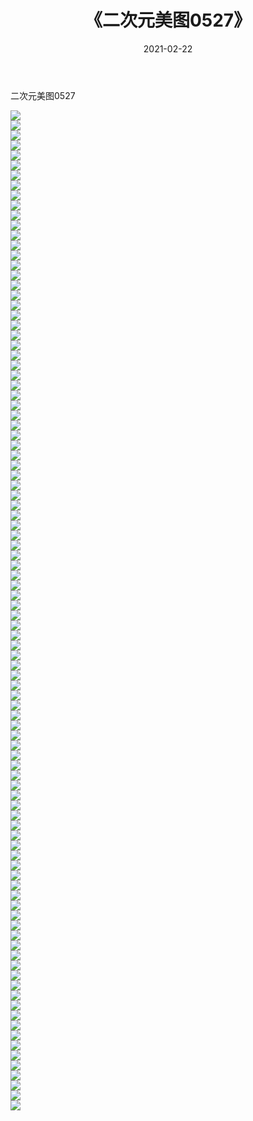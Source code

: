 ﻿---
layout: post
title:  《二次元美图0527》
date:   2021-02-22
img: http://imgx.orgx.ga/二次元/2021/二次元美图0527/000.jpg
categories: [美女, 清纯, 唯美]
---

二次元美图0527

 ![](http://imgx.orgx.ga/二次元/2021/二次元美图0527/001.jpg) <br>![](http://imgx.orgx.ga/二次元/2021/二次元美图0527/002.jpg) <br>![](http://imgx.orgx.ga/二次元/2021/二次元美图0527/003.jpg) <br>![](http://imgx.orgx.ga/二次元/2021/二次元美图0527/004.jpg) <br>![](http://imgx.orgx.ga/二次元/2021/二次元美图0527/005.jpg) <br>![](http://imgx.orgx.ga/二次元/2021/二次元美图0527/006.jpg) <br>![](http://imgx.orgx.ga/二次元/2021/二次元美图0527/007.jpg) <br>![](http://imgx.orgx.ga/二次元/2021/二次元美图0527/008.jpg) <br>![](http://imgx.orgx.ga/二次元/2021/二次元美图0527/009.jpg) <br>![](http://imgx.orgx.ga/二次元/2021/二次元美图0527/010.jpg) <br>![](http://imgx.orgx.ga/二次元/2021/二次元美图0527/011.jpg) <br>![](http://imgx.orgx.ga/二次元/2021/二次元美图0527/012.jpg) <br>![](http://imgx.orgx.ga/二次元/2021/二次元美图0527/013.jpg) <br>![](http://imgx.orgx.ga/二次元/2021/二次元美图0527/014.jpg) <br>![](http://imgx.orgx.ga/二次元/2021/二次元美图0527/015.jpg) <br>![](http://imgx.orgx.ga/二次元/2021/二次元美图0527/016.jpg) <br>![](http://imgx.orgx.ga/二次元/2021/二次元美图0527/017.jpg) <br>![](http://imgx.orgx.ga/二次元/2021/二次元美图0527/018.jpg) <br>![](http://imgx.orgx.ga/二次元/2021/二次元美图0527/019.jpg) <br>![](http://imgx.orgx.ga/二次元/2021/二次元美图0527/020.jpg) <br>![](http://imgx.orgx.ga/二次元/2021/二次元美图0527/021.jpg) <br>![](http://imgx.orgx.ga/二次元/2021/二次元美图0527/022.jpg) <br>![](http://imgx.orgx.ga/二次元/2021/二次元美图0527/023.jpg) <br>![](http://imgx.orgx.ga/二次元/2021/二次元美图0527/024.jpg) <br>![](http://imgx.orgx.ga/二次元/2021/二次元美图0527/025.jpg) <br>![](http://imgx.orgx.ga/二次元/2021/二次元美图0527/026.jpg) <br>![](http://imgx.orgx.ga/二次元/2021/二次元美图0527/027.jpg) <br>![](http://imgx.orgx.ga/二次元/2021/二次元美图0527/028.jpg) <br>![](http://imgx.orgx.ga/二次元/2021/二次元美图0527/029.jpg) <br>![](http://imgx.orgx.ga/二次元/2021/二次元美图0527/030.jpg) <br>![](http://imgx.orgx.ga/二次元/2021/二次元美图0527/031.jpg) <br>![](http://imgx.orgx.ga/二次元/2021/二次元美图0527/032.jpg) <br>![](http://imgx.orgx.ga/二次元/2021/二次元美图0527/033.jpg) <br>![](http://imgx.orgx.ga/二次元/2021/二次元美图0527/034.jpg) <br>![](http://imgx.orgx.ga/二次元/2021/二次元美图0527/035.jpg) <br>![](http://imgx.orgx.ga/二次元/2021/二次元美图0527/036.jpg) <br>![](http://imgx.orgx.ga/二次元/2021/二次元美图0527/037.jpg) <br>![](http://imgx.orgx.ga/二次元/2021/二次元美图0527/038.jpg) <br>![](http://imgx.orgx.ga/二次元/2021/二次元美图0527/039.jpg) <br>![](http://imgx.orgx.ga/二次元/2021/二次元美图0527/040.jpg) <br>![](http://imgx.orgx.ga/二次元/2021/二次元美图0527/041.jpg) <br>![](http://imgx.orgx.ga/二次元/2021/二次元美图0527/042.jpg) <br>![](http://imgx.orgx.ga/二次元/2021/二次元美图0527/043.jpg) <br>![](http://imgx.orgx.ga/二次元/2021/二次元美图0527/044.jpg) <br>![](http://imgx.orgx.ga/二次元/2021/二次元美图0527/045.jpg) <br>![](http://imgx.orgx.ga/二次元/2021/二次元美图0527/046.jpg) <br>![](http://imgx.orgx.ga/二次元/2021/二次元美图0527/047.jpg) <br>![](http://imgx.orgx.ga/二次元/2021/二次元美图0527/048.jpg) <br>![](http://imgx.orgx.ga/二次元/2021/二次元美图0527/049.jpg) <br>![](http://imgx.orgx.ga/二次元/2021/二次元美图0527/050.jpg) <br>![](http://imgx.orgx.ga/二次元/2021/二次元美图0527/051.jpg) <br>![](http://imgx.orgx.ga/二次元/2021/二次元美图0527/052.jpg) <br>![](http://imgx.orgx.ga/二次元/2021/二次元美图0527/053.jpg) <br>![](http://imgx.orgx.ga/二次元/2021/二次元美图0527/054.jpg) <br>![](http://imgx.orgx.ga/二次元/2021/二次元美图0527/055.jpg) <br>![](http://imgx.orgx.ga/二次元/2021/二次元美图0527/056.jpg) <br>![](http://imgx.orgx.ga/二次元/2021/二次元美图0527/057.jpg) <br>![](http://imgx.orgx.ga/二次元/2021/二次元美图0527/058.jpg) <br>![](http://imgx.orgx.ga/二次元/2021/二次元美图0527/059.jpg) <br>![](http://imgx.orgx.ga/二次元/2021/二次元美图0527/060.jpg) <br>![](http://imgx.orgx.ga/二次元/2021/二次元美图0527/061.jpg) <br>![](http://imgx.orgx.ga/二次元/2021/二次元美图0527/062.jpg) <br>![](http://imgx.orgx.ga/二次元/2021/二次元美图0527/063.jpg) <br>![](http://imgx.orgx.ga/二次元/2021/二次元美图0527/064.jpg) <br>![](http://imgx.orgx.ga/二次元/2021/二次元美图0527/065.jpg) <br>![](http://imgx.orgx.ga/二次元/2021/二次元美图0527/066.jpg) <br>![](http://imgx.orgx.ga/二次元/2021/二次元美图0527/067.jpg) <br>![](http://imgx.orgx.ga/二次元/2021/二次元美图0527/068.jpg) <br>![](http://imgx.orgx.ga/二次元/2021/二次元美图0527/069.jpg) <br>![](http://imgx.orgx.ga/二次元/2021/二次元美图0527/070.jpg) <br>![](http://imgx.orgx.ga/二次元/2021/二次元美图0527/071.jpg) <br>![](http://imgx.orgx.ga/二次元/2021/二次元美图0527/072.jpg) <br>![](http://imgx.orgx.ga/二次元/2021/二次元美图0527/073.jpg) <br>![](http://imgx.orgx.ga/二次元/2021/二次元美图0527/074.jpg) <br>![](http://imgx.orgx.ga/二次元/2021/二次元美图0527/075.jpg) <br>![](http://imgx.orgx.ga/二次元/2021/二次元美图0527/076.jpg) <br>![](http://imgx.orgx.ga/二次元/2021/二次元美图0527/077.jpg) <br>![](http://imgx.orgx.ga/二次元/2021/二次元美图0527/078.jpg) <br>![](http://imgx.orgx.ga/二次元/2021/二次元美图0527/079.jpg) <br>![](http://imgx.orgx.ga/二次元/2021/二次元美图0527/080.jpg) <br>![](http://imgx.orgx.ga/二次元/2021/二次元美图0527/081.jpg) <br>![](http://imgx.orgx.ga/二次元/2021/二次元美图0527/082.jpg) <br>![](http://imgx.orgx.ga/二次元/2021/二次元美图0527/083.jpg) <br>![](http://imgx.orgx.ga/二次元/2021/二次元美图0527/084.jpg) <br>![](http://imgx.orgx.ga/二次元/2021/二次元美图0527/085.jpg) <br>![](http://imgx.orgx.ga/二次元/2021/二次元美图0527/086.jpg) <br>![](http://imgx.orgx.ga/二次元/2021/二次元美图0527/087.jpg) <br>![](http://imgx.orgx.ga/二次元/2021/二次元美图0527/088.jpg) <br>![](http://imgx.orgx.ga/二次元/2021/二次元美图0527/089.jpg) <br>![](http://imgx.orgx.ga/二次元/2021/二次元美图0527/090.jpg) <br>![](http://imgx.orgx.ga/二次元/2021/二次元美图0527/091.jpg) <br>![](http://imgx.orgx.ga/二次元/2021/二次元美图0527/092.jpg) <br>![](http://imgx.orgx.ga/二次元/2021/二次元美图0527/093.jpg) <br>![](http://imgx.orgx.ga/二次元/2021/二次元美图0527/094.jpg) <br>![](http://imgx.orgx.ga/二次元/2021/二次元美图0527/095.jpg) <br>![](http://imgx.orgx.ga/二次元/2021/二次元美图0527/096.jpg) <br>![](http://imgx.orgx.ga/二次元/2021/二次元美图0527/097.jpg) <br>![](http://imgx.orgx.ga/二次元/2021/二次元美图0527/098.jpg) <br>![](http://imgx.orgx.ga/二次元/2021/二次元美图0527/099.jpg) <br>![](http://imgx.orgx.ga/二次元/2021/二次元美图0527/100.jpg) <br>